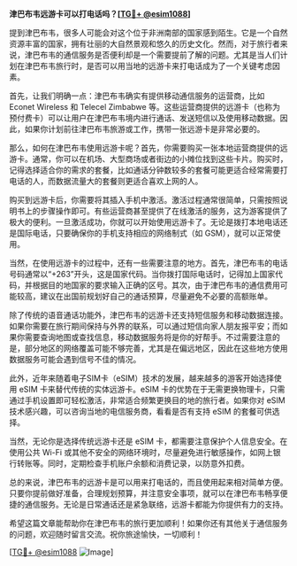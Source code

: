 **津巴布韦远游卡可以打电话吗？[[TG💪+ @esim1088](https://t.me/s/esim1088)]**

提到津巴布韦，很多人可能会对这个位于非洲南部的国家感到陌生。它是一个自然资源丰富的国家，拥有壮丽的大自然景观和悠久的历史文化。然而，对于旅行者来说，津巴布韦的通信服务是否便利却是一个需要提前了解的问题。尤其是当人们计划在津巴布韦旅行时，是否可以用当地的远游卡来打电话成为了一个关键考虑因素。

首先，让我们明确一点：津巴布韦确实有提供移动通信服务的运营商，比如 Econet Wireless 和 Telecel Zimbabwe 等。这些运营商提供的远游卡（也称为预付费卡）可以让用户在津巴布韦境内进行通话、发送短信以及使用移动数据。因此，如果你计划前往津巴布韦旅游或工作，携带一张远游卡是非常必要的。

那么，如何在津巴布韦使用远游卡呢？首先，你需要购买一张本地运营商提供的远游卡。通常，你可以在机场、大型商场或者街边的小摊位找到这些卡片。购买时，记得选择适合你的需求的套餐，比如通话分钟数较多的套餐可能更适合经常需要打电话的人，而数据流量大的套餐则更适合喜欢上网的人。

购买到远游卡后，你需要将其插入手机中激活。激活过程通常很简单，只需按照说明书上的步骤操作即可。有些运营商甚至提供了在线激活的服务，这为游客提供了极大的便利。一旦激活成功，你就可以开始使用远游卡了。无论是拨打本地电话还是国际电话，只要确保你的手机支持相应的网络制式（如 GSM），就可以正常使用。

当然，在使用远游卡的过程中，还有一些需要注意的地方。首先，津巴布韦的电话号码通常以“+263”开头，这是国家代码。当你拨打国际电话时，记得加上国家代码，并根据目的地国家的要求输入正确的区号。其次，由于津巴布韦的通信费用可能较高，建议在出国前规划好自己的通话预算，尽量避免不必要的高额账单。

除了传统的语音通话功能外，津巴布韦的远游卡还支持短信服务和移动数据连接。如果你需要在旅行期间保持与外界的联系，可以通过短信向家人朋友报平安；而如果你需要查询地图或查找信息，移动数据服务将是你的好帮手。不过需要注意的是，部分地区的网络覆盖可能不够完善，尤其是在偏远地区，因此在这些地方使用数据服务可能会遇到信号不佳的情况。

此外，近年来随着电子SIM卡（eSIM）技术的发展，越来越多的游客开始选择使用 eSIM 卡来替代传统的实体远游卡。eSIM 卡的优势在于无需更换物理卡，只需通过手机设置即可轻松激活，非常适合频繁更换目的地的旅行者。如果你对 eSIM 技术感兴趣，可以咨询当地的电信服务商，看看是否有支持 eSIM 的套餐可供选择。

当然，无论你是选择传统远游卡还是 eSIM 卡，都需要注意保护个人信息安全。在使用公共 Wi-Fi 或其他不安全的网络环境时，尽量避免进行敏感操作，如网上银行转账等。同时，定期检查手机账户余额和消费记录，以防意外扣费。

总的来说，津巴布韦的远游卡是可以用来打电话的，而且使用起来相对简单方便。只要你提前做好准备，合理规划预算，并注意安全事项，就可以在津巴布韦畅享便捷的通信服务。无论是日常通话还是紧急联络，远游卡都能为你提供有力的支持。

希望这篇文章能帮助你在津巴布韦的旅行更加顺利！如果你还有其他关于通信服务的问题，欢迎随时留言交流。祝你旅途愉快，一切顺利！

[[TG💪+ @esim1088](https://t.me/s/esim1088) ![Image](https://i.postimg.cc/4NQfJmqS/Snipaste-2025-05-13-00-14-12.png)]